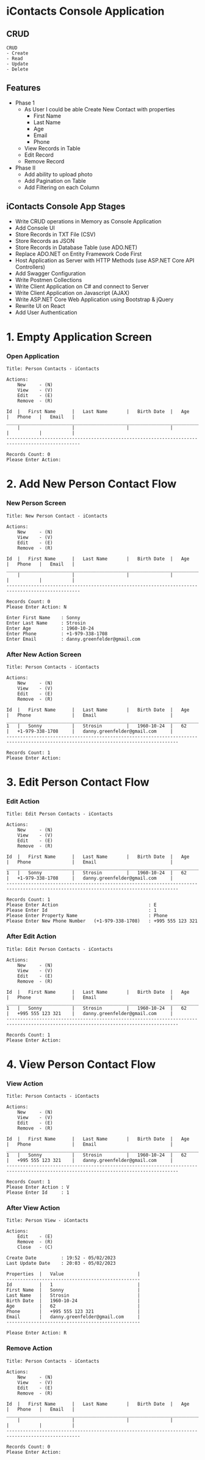 # iContacts Console Application

## CRUD
```
CRUD		
- Create
- Read
- Update
- Delete

```

## Features
- Phase 1
    - As User I could be able Create New Contact with properties
        - First Name
        - Last Name
        - Age
        - Email
        - Phone
    - View Records in Table
    - Edit Record
    - Remove Record
- Phase II
    - Add ability to upload photo
    - Add Pagination on Table
    - Add Filtering on each Column

## iContacts Console App Stages
- Write CRUD operations in Memory as Console Application
- Add Console UI
- Store Records in TXT File (CSV)
- Store Records as JSON
- Store Records in Database Table (use ADO.NET)
- Replace ADO.NET on Entity Framework Code First
- Host Application as Server with HTTP Methods (use ASP.NET Core API Controllers)
- Add Swagger Configuration
- Write Postmen Collections
- Write Client Application on C# and connect to Server
- Write Client Application on Javascript (AJAX)
- Write ASP.NET Core Web Application using Bootstrap & jQuery
- Rewrite UI on React
- Add User Authentication

# 1. Empty Application Screen

### Open Application

```
Title: Person Contacts - iContacts

Actions:
	New 	- (N)
	View 	- (V)
	Edit	- (E)
	Remove	- (R)

Id	|	First Name		|	Last Name		|	Birth Date	|	Age		|	Phone	|	Email	|
_________________________________________________________________________________________________
	|					|					|				|			|			|			|
-------------------------------------------------------------------------------------------------
																				Records Count: 0
Please Enter Action:
```

# 2. Add New Person Contact Flow

### New Person Screen
```
Title: New Person Contact - iContacts

Actions:
	New 	- (N)
	View 	- (V)
	Edit	- (E)
	Remove	- (R)

Id	|	First Name		|	Last Name		|	Birth Date	|	Age		|	Phone	|	Email	|
_________________________________________________________________________________________________
	|					|					|				|			|			|			|
-------------------------------------------------------------------------------------------------
																				Records Count: 0
Please Enter Action: N

Enter First Name	: Sonny
Enter Last Name		: Strosin
Enter Age			: 1960-10-24
Enter Phone			: +1-979-338-1708
Enter Email			: danny.greenfelder@gmail.com
```
### After New Action Screen
```
Title: Person Contacts - iContacts

Actions:
	New 	- (N)
	View 	- (V)
	Edit	- (E)
	Remove	- (R)

Id	|	First Name		|	Last Name		|	Birth Date	|	Age		|	Phone				|	Email							|
_____________________________________________________________________________________________________________________________________
1	|	Sonny			|	Strosin			|	1960-10-24	|	62		|	+1-979-338-1708		|	danny.greenfelder@gmail.com		|
-------------------------------------------------------------------------------------------------------------------------------------
																													Records Count: 1
Please Enter Action:
```
# 3. Edit Person Contact Flow

### Edit Action 

```
Title: Edit Person Contacts - iContacts

Actions:
	New 	- (N)
	View 	- (V)
	Edit	- (E)
	Remove	- (R)

Id	|	First Name		|	Last Name		|	Birth Date	|	Age		|	Phone				|	Email							|
_____________________________________________________________________________________________________________________________________
1	|	Sonny			|	Strosin			|	1960-10-24	|	62		|	+1-979-338-1708		|	danny.greenfelder@gmail.com		|
-------------------------------------------------------------------------------------------------------------------------------------
																													Records Count: 1
Please Enter Action									: E
Please Enter Id										: 1
Please Enter Property Name							: Phone
Please Enter New Phone Number	(+1-979-338-1708)	: +995 555 123 321
```
### After Edit Action 

```
Title: Edit Person Contacts - iContacts

Actions:
	New 	- (N)
	View 	- (V)
	Edit	- (E)
	Remove	- (R)

Id	|	First Name		|	Last Name		|	Birth Date	|	Age		|	Phone				|	Email							|
_____________________________________________________________________________________________________________________________________
1	|	Sonny			|	Strosin			|	1960-10-24	|	62		|	+995 555 123 321	|	danny.greenfelder@gmail.com		|
-------------------------------------------------------------------------------------------------------------------------------------
																													Records Count: 1
Please Enter Action:
```
# 4. View Person Contact Flow

### View Action 

```
Title: Person Contacts - iContacts

Actions:
	New 	- (N)
	View 	- (V)
	Edit	- (E)
	Remove	- (R)

Id	|	First Name		|	Last Name		|	Birth Date	|	Age		|	Phone				|	Email							|
_____________________________________________________________________________________________________________________________________
1	|	Sonny			|	Strosin			|	1960-10-24	|	62		|	+995 555 123 321	|	danny.greenfelder@gmail.com		|
-------------------------------------------------------------------------------------------------------------------------------------
																													Records Count: 1
Please Enter Action : V
Please Enter Id     : 1
```

### After View Action 
```
Title: Person View - iContacts

Actions:
    Edit    - (E)
    Remove  - (R)
    Close   - (C)

Create Date         : 19:52 - 05/02/2023
Last Update Date    : 20:03 - 05/02/2023

Properties  |   Value                           |
-------------------------------------------------
Id          |   1                               |
First Name  |   Sonny                           |
Last Name   |   Strosin                         |
Birth Date  |   1960-10-24                      |
Age         |   62                              |
Phone       |   +995 555 123 321                |
Email       |   danny.greenfelder@gmail.com     |
-------------------------------------------------

Please Enter Action: R
```

### Remove Action 
```
Title: Person Contacts - iContacts

Actions:
	New 	- (N)
	View 	- (V)
	Edit	- (E)
	Remove	- (R)

Id	|	First Name		|	Last Name		|	Birth Date	|	Age		|	Phone	|	Email	|
_________________________________________________________________________________________________
	|					|					|				|			|			|			|
-------------------------------------------------------------------------------------------------
																				Records Count: 0
Please Enter Action:
```
